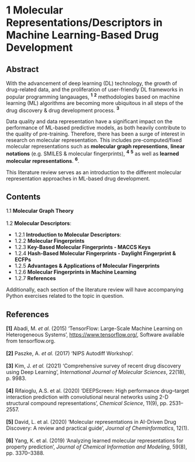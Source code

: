 # 1 Molecular Representations/Descriptors in Machine Learning-Based Drug Development

## Abstract

With the advancement of deep learning (DL) technology, the growth of drug-related data, and the proliferation of user-friendly DL frameworks in popular programming langauages, **<sup>1</sup>** **<sup>2</sup>** methodologies based on machine learning (ML) algorithms are becoming more ubiquitous in all steps of the drug discovery & drug development process. **<sup>3</sup>**

Data quality and data representation have a significant impact on the performance of ML-based predictive models, as both heavily contribute to the quality of pre-training. Therefore, there has been a surge of interest in research on molecular representation. This includes pre-computed/fixed molecular representations such as **molecular graph representions**, **linear notations** (e.g. SMILES & molecular fingerprints), **<sup>4</sup>** **<sup>5</sup>** as well as **learned molecular representations**. **<sup>6</sup>**.

This literature review serves as an introduction to the different molecular representation approaches in ML-based drug development.

## Contents

1.1 **Molecular Graph Theory**<br><br>
1.2 **Molecular Descriptors**:
   * 1.2.1 **Introduction to Molecular Descriptors**:
   * 1.2.2 **Molecular Fingerprints**
   * 1.2.3 **Key-Based Molecular Fingerprints - MACCS Keys**
   * 1.2.4 **Hash-Based Molecular Fingerprints - Daylight Fingerprint & ECFPs**
   * 1.2.5 **Advantages & Applications of Molecular Fingerprints**
   * 1.2.6 **Molecular Fingerprints in Machine Learning**
   * 1.2.7 **References**

Additionally, each section of the literature review will have accompanying Python exercises related to the topic in question.

## References

**[1]** Abadi, M. *et al.* (2015) ‘TensorFlow: Large-Scale Machine Learning on Heterogeneous Systems’, https://www.tensorflow.org/, Software available from tensorflow.org. <br><br>
**[2]** Paszke, A. *et al.* (2017) ‘NIPS Autodiff Workshop’. <br><br>
**[3]** Kim, J. *et al.* (2021) ‘Comprehensive survey of recent drug discovery using Deep Learning’, *International Journal of Molecular Sciences*, 22(18), p. 9983. <br><br>
**[4]** Rifaioglu, A.S. et al. (2020) ‘DEEPScreen: High performance drug–target interaction prediction with convolutional neural networks using 2-D structural compound representations’, *Chemical Science*, 11(9), pp. 2531–2557.<br><br>
**[5]** David, L. et al. (2020) ‘Molecular representations in AI-Driven Drug Discovery: A review and practical guide’, *Journal of Cheminformatics*, 12(1).<br><br>
**[6]** Yang, K. et al. (2019) ‘Analyzing learned molecular representations for property prediction’, *Journal of Chemical Information and Modeling*, 59(8), pp. 3370–3388.<br><br>
